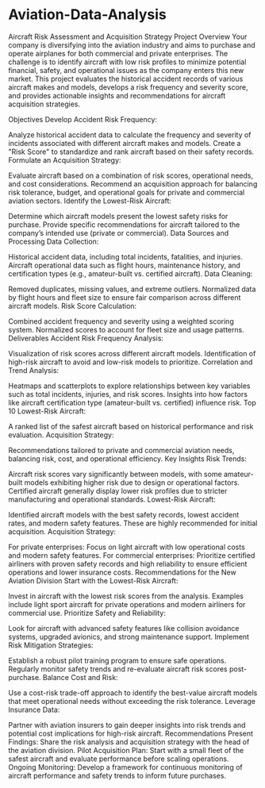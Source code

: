 # Aviation-Data-Analysis

Aircraft Risk Assessment and Acquisition Strategy Project Overview Your company is diversifying into the aviation industry and aims to purchase and operate airplanes for both commercial and private enterprises. The challenge is to identify aircraft with low risk profiles to minimize potential financial, safety, and operational issues as the company enters this new market. This project evaluates the historical accident records of various aircraft makes and models, develops a risk frequency and severity score, and provides actionable insights and recommendations for aircraft acquisition strategies.

Objectives Develop Accident Risk Frequency:

Analyze historical accident data to calculate the frequency and severity of incidents associated with different aircraft makes and models. Create a "Risk Score" to standardize and rank aircraft based on their safety records. Formulate an Acquisition Strategy:

Evaluate aircraft based on a combination of risk scores, operational needs, and cost considerations. Recommend an acquisition approach for balancing risk tolerance, budget, and operational goals for private and commercial aviation sectors. Identify the Lowest-Risk Aircraft:

Determine which aircraft models present the lowest safety risks for purchase. Provide specific recommendations for aircraft tailored to the company’s intended use (private or commercial). Data Sources and Processing Data Collection:

Historical accident data, including total incidents, fatalities, and injuries. Aircraft operational data such as flight hours, maintenance history, and certification types (e.g., amateur-built vs. certified aircraft). Data Cleaning:

Removed duplicates, missing values, and extreme outliers. Normalized data by flight hours and fleet size to ensure fair comparison across different aircraft models. Risk Score Calculation:

Combined accident frequency and severity using a weighted scoring system. Normalized scores to account for fleet size and usage patterns. Deliverables Accident Risk Frequency Analysis:

Visualization of risk scores across different aircraft models. Identification of high-risk aircraft to avoid and low-risk models to prioritize. Correlation and Trend Analysis:

Heatmaps and scatterplots to explore relationships between key variables such as total incidents, injuries, and risk scores. Insights into how factors like aircraft certification type (amateur-built vs. certified) influence risk. Top 10 Lowest-Risk Aircraft:

A ranked list of the safest aircraft based on historical performance and risk evaluation. Acquisition Strategy:

Recommendations tailored to private and commercial aviation needs, balancing risk, cost, and operational efficiency. Key Insights Risk Trends:

Aircraft risk scores vary significantly between models, with some amateur-built models exhibiting higher risk due to design or operational factors. Certified aircraft generally display lower risk profiles due to stricter manufacturing and operational standards. Lowest-Risk Aircraft:

Identified aircraft models with the best safety records, lowest accident rates, and modern safety features. These are highly recommended for initial acquisition. Acquisition Strategy:

For private enterprises: Focus on light aircraft with low operational costs and modern safety features. For commercial enterprises: Prioritize certified airliners with proven safety records and high reliability to ensure efficient operations and lower insurance costs. Recommendations for the New Aviation Division Start with the Lowest-Risk Aircraft:

Invest in aircraft with the lowest risk scores from the analysis. Examples include light sport aircraft for private operations and modern airliners for commercial use. Prioritize Safety and Reliability:

Look for aircraft with advanced safety features like collision avoidance systems, upgraded avionics, and strong maintenance support. Implement Risk Mitigation Strategies:

Establish a robust pilot training program to ensure safe operations. Regularly monitor safety trends and re-evaluate aircraft risk scores post-purchase. Balance Cost and Risk:

Use a cost-risk trade-off approach to identify the best-value aircraft models that meet operational needs without exceeding the risk tolerance. Leverage Insurance Data:

Partner with aviation insurers to gain deeper insights into risk trends and potential cost implications for high-risk aircraft. Recommendations Present Findings: Share the risk analysis and acquisition strategy with the head of the aviation division. Pilot Acquisition Plan: Start with a small fleet of the safest aircraft and evaluate performance before scaling operations. Ongoing Monitoring: Develop a framework for continuous monitoring of aircraft performance and safety trends to inform future purchases.
